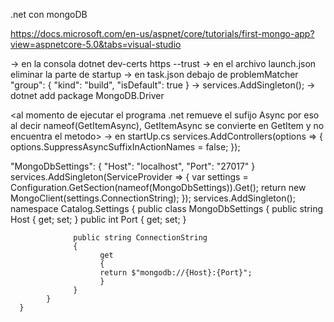 .net con mongoDB

https://docs.microsoft.com/en-us/aspnet/core/tutorials/first-mongo-app?view=aspnetcore-5.0&tabs=visual-studio

<para que el programa sea confiable	al browser>
      ->	en la consola dotnet dev-certs https --trust

<para que no se abra un browser cada vez que se ejecuta el programa>			
 		  -> 	en el archivo launch.json eliminar la parte de startup

<para acelerar el build del proyecto>
      -> 	en task.json debajo de problemMatcher
						"group": 
            {
        			"kind": "build",
       	 			"isDefault": true
     				}
<registrar repositorio en startup.cs>
      ->	services.AddSingleton<interface, implementation>();

<descargar nuget de mongo>
      -> 	dotnet add package MongoDB.Driver

<al momento de ejecutar el programa .net remueve el sufijo Async por eso
al decir nameof(GetItemAsync), GetItemAsync se convierte en GetItem
y no encuentra el metodo>
-> en startUp.cs
services.AddControllers(options =>
{
options.SuppressAsyncSuffixInActionNames = false;
});

<Para configurar la base de datos de mongo primero>
<en appsettings.json>
      "MongoDbSettings": 
      {
            "Host": "localhost",
            "Port": "27017"
      }
<en startup>
      services.AddSingleton<IMongoClient>(ServiceProvider => 
      {
        var settings = Configuration.GetSection(nameof(MongoDbSettings)).Get<MongoDbSettings>();
        return new MongoClient(settings.ConnectionString);
      });
      services.AddSingleton<IItemsRepository, MongoDbItemsRepository>();

<crear la clase mongodbsettgins.cs>
      namespace Catalog.Settings
      {
            public class MongoDbSettings
            {
                  public string Host { get; set; }
                  public int Port { get; set; }

                  public string ConnectionString
                  {
                        get
                        {
                        return $"mongodb://{Host}:{Port}";
                        }
                  }
            }
      }
